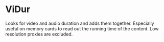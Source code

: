 # ViDur
Looks for video and audio duration and adds them together. Especially useful on memory cards to read out the running time of the content. Low resolution proxies are excluded.
